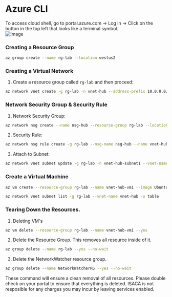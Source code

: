# Azure CLI
To access cloud shell, go to portal.azure.com -> Log in -> Click on the button in the top left that looks like a terminal symbol. 
<br>
![image](https://github.com/user-attachments/assets/3081f6cc-6d46-4862-871c-8731d4cda3f6)
### Creating a Resource Group
```bash
az group create --name rg-lab --location westus2
```

### Creating a Virtual Network 

1. Create a resource group called `rg-lab` and then proceed:

```bash
az network vnet create -g rg-lab -n vnet-hub --address-prefix 10.0.0.0/16 --subnet-name vnet-hub-subnet1 --subnet-prefix 10.0.1.0/24 -l westus2
```

### Network Security Group & Security Rule

1. Network Security Group:
```bash
az network nsg create --name nsg-hub --resource-group rg-lab --location westus2
```

2. Security Rule:
```bash
az network nsg rule create -g rg-lab --nsg-name nsg-hub --name vnet-hub-allow-ssh --direction inbound --destination-address-prefix 10.0.1.0/24 --destination-port-range 22 --access allow --priority 100 
```

3. Attach to Subnet:
```bash
az network vnet subnet update -g rg-lab -n vnet-hub-subnet1 --vnet-name vnet-hub --network-security-group nsg-hub
```

### Create a Virtual Machine

```bash
az vm create --resource-group rg-lab --name vnet-hub-vm1 --image Ubuntu2204 --vnet-name vnet-hub --subnet vnet-hub-subnet1 --admin-username azureuser --admin-password Azure123456!
```

```bash
az network vnet subnet list -g rg-lab --vnet-name vnet-hub -o table
```

### Tearing Down the Resources.
1. Deleting VM's
```bash
az vm delete --resource-group rg-lab --name vnet-hub-vm1 --yes
```
2. Delete the Resource Group. This removes all resource inside of it.
```bash
az group delete --name rg-lab --yes --no-wait
```
3. Delete the NetworkWatcher resource group.
```bash
az group delete --name NetworkWatcherRG --yes --no-wait
```
These command will ensure a clean removal of all resources. Please double check on your portal to ensure that everything is deleted. ISACA is not resposible for any charges you may incur by leaving services enabled.

